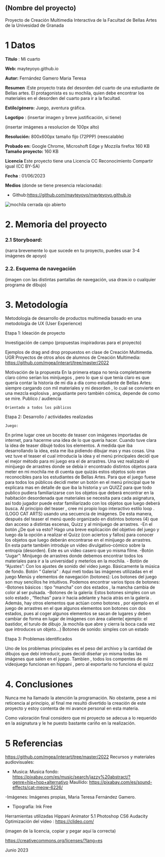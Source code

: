 ## (Nombre del proyecto)

Proyecto de Creación Multimedia Interactiva de la  Facultad de Bellas Artes de la Univesidad de Granada



# 1 Datos 



**Titulo** : Mi cuarto 

**Web:**  mayteyoyo.github.io

**Autor:**  Fernández Gamero Maria Teresa 

**Resumen** :Este proyecto trata del desorden del cuarto de una estudiante de Bellas artes.
El protagonista es su mochila, quien debe encontrar los materiales en el desorden del cuarto para ir a la facultad. 


**Estilo/género:**  Juego, aventura gráfica.

**Logotipo** : (insertar imagen y breve justificación, si  tiene) 

(insertar imágenes a resolucion de 100px alto)

**Resolución:** 800x600px tamaño fijo (72PPP) (reescalable)

**Probado en:**  Google Chrome, Microshoft Edge y Mozzila firefox
160 KB
**Tamaño proyecto:** 160 KB

**Licencia** Este proyecto tiene una Licencia CC Reconocimiento Compartir igual (CC BY-SA)

**Fecha** : 01/06/2023

**Medios** (donde se tiene presencia relacionada):

- Github:https://github.com/mayteyoyo/mayteyoyo.github.io


![mochila  cerrada ojo abierto](https://github.com/mayteyoyo/mayteyoyo.github.io/assets/135208736/82c5be87-9f82-4673-9f21-98c388ecf630)


# 2. Memoria del proyecto 

### 2.1 Storyboard: 



(narra brevemente lo que sucede en tu proyecto, puedes usar 3-4 imágenes de apoyo)



### 2.2. Esquema de navegación 



(imagen con las distintas pantallas de navegación, usa draw.io o cualquier programa de dibujo)







# 3. Metodología

Metodología de desarrollo de productos multimedia basado en una metodología de UX (User Experience)

Etapa 1: Ideación de proyecto

Investigación de campo (propuestas inspiradoras para el proyecto)

Ejemplos de drag and drop propuestos en clase de Creación Multimedia. UGR
Proyectos de otros años de alumnos de Creación Multimedia: https://github.com/mgea/interart/tree/master/2022


Motivación de la propuesta
En la primera etapa no tenía completamente claro cómo serían los minijuegos , pero  lo que si que tenía claro es que quería contar la historia de mi día a día como estudiante de Bellas Artes: siempre cargando con mil materiales y mi desorden , lo cual se convierte en una mezcla explosiva , angustiante pero también cómica, depende de como se mire. 
Publico / audiencia

    Orientado a todos los públicos 

Etapa 2: Desarrollo / actividades realizadas

    Juego: 
En prime lugar cree un boceto de teaser con imágenes importadas de internet, para hacerme una idea de lo que quería hacer. 
Cuando tuve clara la idea de teaser dibujé todos los elementos. A medida que iba desarrollando la idea, esta me iba pidiendo dibujar mas y mas cosas. Una vez tuve el teaser el cual introducía la idea y el menú principales   decidí que el mejor método para mi juego era el de arrastres. 
Una vez realizado el minijuego de arrastres donde se debía ir encontrado distintos objetos para meter en mi mochila me di cuenta que quizás estos objetos solo eran reconocibles para los estudiantes de Bellas Artes. Para que el juego fuese para todos los públicos decidí meter un botón en el menú principal que te explicara mas en detalle de que iba la historia y un QUIZZ para que todo publico pudiera familiarizarse con los objetos que deberá encontrar en la habitación desordenada que materiales se necesita para cada asignatura, así todo jugador puede estar familiarizado con los objetos que luego deberá busca.
Al principio del teaser , cree mi propio logo interactivo estilo loop . (LOGO CAT ARTS) usando una secuencia de imágenes. 
De esta manera, después del teaser el menú quedo organizado en distintos botones (4) que dan acceso a distintas escenas, Quizz  y al minijuego de arrastres.
   -En el botón ¿De qué va esto? Hago una breve explicación del objetivo del juego y luego da la opción a realizar el Quizz (con aciertos y fallos) para conocer los objetos que luego deberán encontrarse en el minijuego de arrastres.  
En esta parte también introduje un video divulgativo-cómico sobre la entropía (desorden). Este es un video casero que yo misma filme.
    -Botón “Jugar”: Minijuego de arrastres donde debemos encontrar todos los materiales para ir a la universidad y meterlos en la mochila. 
    - Botón de “Ajustes”: Con los ajustes de sonido del video juego. Básicamente la música de fondo.
Botón “ Galeria” : Aquí meti todas las imágenes utilizadas en el juego 
   Menús y elementos de navegación (botones): Los botones del juego son muy sencillos he intuitivos. Podemos encontrar varios tipos de botones:
    -Botones básicos : tipo “mancha” con dos estados , la mancha cambia de color al ser pulsada. 
    -Botones de la galería: Estos botones simples con un solo estado , “flechas” para ir hacia adelante y hacia atrás en la galería . 
Además, hay otros elementos que actúan como botones , por ejemplo en el juego de arrastres en el que algunos elementos son botones con dos estados, pues al coger algunos elementos se sacan de lugares y deben cambiar de forma  en lugar de imágenes con área caliente( ejemplo: el bastidor, el turulo de dibujo ,la mochila que abre y cierra la boca cada vez que introduces un objeto…)
Botones de sonido: simples con un estado 

Etapa 3: Problemas identificados

Uno de los problemas principales es el peso del archivo y la cantidad de dibujos que debí introducir, pues decidí diseñar yo misma todas las imágenes que salen en el juego. 
Tambien , todos los compentes de mi videojuego funcionan en hippani , pero al exportarlo no funciona el quizz 



# 4. Conclusiones 

Nunca me ha llamado la atención la programación. No obstante, pese a mi reticencia al principio, al final me resultó divertido la creación de este proyecto y estoy contenta de mi avance personal en esta materia. 

Como valoración final considero que mi proyecto se adecua a lo requerido en la asignatura y le he puesto bastante cariño en la realización. 






# 5 Referencias 

https://github.com/mgea/interart/tree/master/2022
Recursos y materiales audiovisuales:
- Musica:
    Musica fondo:       https://pixabay.com/es/music/search/jazzy%20abstract/?genre=hip+hop+alternativo
    Maullido:           https://pixabay.com/es/sound-effects/cat-meow-6226/

-Imágenes: Imágenes propias, Maria Teresa Fernández Gamero.
- Tipografía: Ink Free

Herramientas utilizadas
    Hippani Animator 5.1
    Photoshop CS6
    Audacity
    Optimización del video : https://clideo.com/
  




(imagen de la licencia, copiar y pegar aquí la correcta)

https://creativecommons.org/licenses/?lang=es

Junio 2023
